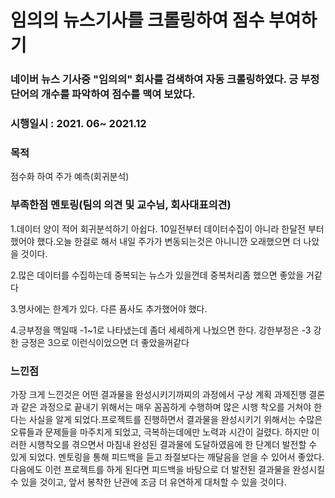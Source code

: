 # 임의의 뉴스기사를 크롤링하여 점수 부여하기

### 네이버 뉴스 기사중 "임의의" 회사를 검색하여 자동 크롤링하였다. 긍 부정단어의 개수를 파악하여 점수를 맥여 보았다.

### 시행일시 : 2021. 06~ 2021.12

### 목적

점수화 하여 주가 예측(회귀분석)

### 부족한점 멘토링(팀의 의견 및 교수님, 회사대표의견)

1.데이터 양이 적어 회귀분석하기 아쉽다. 10일전부터 데이터수집이 아니라 한달전 부터 했어야 했다.오늘 한걸로 해서 내일 주가가 변동되는것은 아니니깐 오래했으면 더 나았을 것이다.

2.많은 데이터를 수집하는데 중복되는 뉴스가 있을껀데 중복처리좀 했으면 좋았을 거같다 

3.명사에는 한계가 있다. 다른 품사도 추가했어야 했다.

4.긍부정을 맥일때 -1~1로 나타냈는데 좀더 세세하게 나눴으면 한다. 강한부정은 -3 강한 긍정은 3으로 이런식이었으면 더 좋았을꺼같다

### 느낀점

가장 크게 느낀것은 어떤 결과물을 완성시키기까찌의 과정에서 구상 계획 과제진행 결론과 같은 과정으로 끝내기 위해서는 매우 꼼꼼하게 수행하며 많은 시행 착오를 거쳐야 한다는 사실을 알게 되었다.프로젝트를 진행하면서 결과물을 완성시키기 위해서는 수많은 오류들과 문제들을 마주치게 되었고, 극복하는데에만 노력과 시간이 걸렸다. 하지만 이러한 시행착오를 겪으면서 마침내 완성된 결과물에 도달하였음에 한 단계더 발전할 수 있게 되었다. 멘토링을 통해 피드백을 듣고 좌절보다는 깨달음을 얻을 수 있어서 좋았다. 다음에도 이런 프로젝트를 하게 된다면 피드백을 바탕으로 더 발전된 결과물을 완성시킬 수 있을 것이고, 앞서 봉착한 난관에 조금 더 유연하게 대처할 수 있을 것이다.



